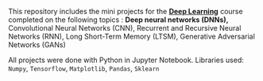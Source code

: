 This repository includes the mini projects for the <b><u>Deep Learning</b></u> course completed on the following topics :
<b>Deep neural networks (DNNs),</b>
Convolutional Neural Networks (CNN),</b>
Recurrent and Recursive Neural Networks (RNN),</b>
Long Short-Term Memory (LTSM),</b>
Generative Adversarial Networks (GANs)</b>

All projects were done with Python in Jupyter Notebook. 
Libraries used: `Numpy`, `Tensorflow`, `Matplotlib`, `Pandas`, `Sklearn` 
